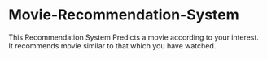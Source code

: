 # Movie-Recommendation-System
This Recommendation System Predicts a movie according to your interest. It recommends movie similar to that which you have watched.
